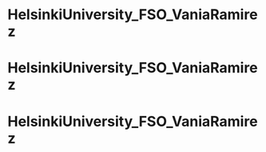 # HelsinkiUniversity_FSO_VaniaRamirez
# HelsinkiUniversity_FSO_VaniaRamirez
# HelsinkiUniversity_FSO_VaniaRamirez
